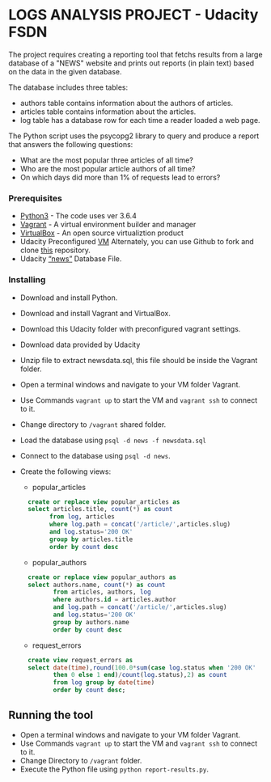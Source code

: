﻿# LOGS ANALYSIS PROJECT - Udacity FSDN


The project requires creating a reporting tool that fetchs results from a large database of a "NEWS" website and prints out
reports (in plain text) based on the data in the given database.

The database includes three tables:
* authors table contains information about the authors of articles.
* articles table contains information about the articles.
* log table has a database row for each time a reader loaded a web page.

The Python script uses the psycopg2 library to query and produce a report that answers the following questions:
* What are the most popular three articles of all time?
* Who are the most popular article authors of all time?
* On which days did more than 1% of requests lead to errors?


### Prerequisites

* [Python3](https://www.python.org) - The code uses ver 3.6.4
* [Vagrant](https://www.vagrantup.com) - A virtual environment builder and manager
* [VirtualBox](https://www.virtualbox.org) - An open source virtualiztion product
* Udacity Preconfigured [VM](https://s3.amazonaws.com/video.udacity-data.com/topher/2018/April/5acfbfa3_fsnd-virtual-machine/fsnd-virtual-machine.zip) Alternately, you can use Github to fork and clone [this](https://github.com/udacity/fullstack-nanodegree-vm) repository.
* Udacity [“news”](https://d17h27t6h515a5.cloudfront.net/topher/2016/August/57b5f748_newsdata/newsdata.zip)   Database File.


### Installing

* Download and install Python.
* Download and install Vagrant and VirtualBox.
* Download this Udacity folder with preconfigured vagrant settings.
* Download data provided by Udacity 	
* Unzip file to extract newsdata.sql, this file should be inside the Vagrant folder.
* Open a terminal windows and navigate to your VM folder Vagrant.
* Use Commands ```vagrant up``` to start the VM and ```vagrant ssh``` to connect to it. 
* Change directory to ```/vagrant``` shared folder.
* Load the database using ```psql -d news -f newsdata.sql```
* Connect to the database using ```psql -d news```. 
* Create the following views:
    
    * popular_articles
    
    ```sql
      create or replace view popular_articles as
      select articles.title, count(*) as count
            from log, articles
            where log.path = concat('/article/',articles.slug)
            and log.status='200 OK'
            group by articles.title
            order by count desc
     ```
      
    * popular_authors
    
    ```sql
      create or replace view popular_authors as
      select authors.name, count(*) as count
             from articles, authors, log
             where authors.id = articles.author
             and log.path = concat('/article/',articles.slug)
             and log.status='200 OK'
             group by authors.name
             order by count desc
    ```
    * request_errors
    
    ```sql
      create view request_errors as
      select date(time),round(100.0*sum(case log.status when '200 OK' 
             then 0 else 1 end)/count(log.status),2) as count
             from log group by date(time) 
             order by count desc;
    ```
## Running the tool

* Open a terminal windows and navigate to your VM folder Vagrant.
* Use Commands ```vagrant up``` to start the VM and ```vagrant ssh``` to connect to it.
* Change Directory to ```/vagrant``` folder.
* Execute the Python file using ```python report-results.py```.	
